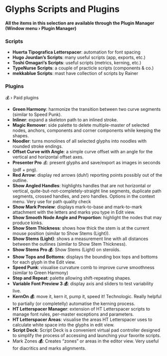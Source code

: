# Glyphs Scripts and Plugins

**All the items in this selection are available through the Plugin Manager (Window menu › Plugin Manager)**

### Scripts

* **Huerta Tipografica Letterspacer**: automation for font spacing
* **Hugo Jourdan’s Scripts**: many useful scripts (app, exports, etc.)
* **Toshi Omagari’s Scripts**: useful scripts (metrics, kerning, etc.)
* **TypeNurse Scripts**: a couple of practicle scripts (components & co.)
* **mekkablue Scripts**: mast have collection of scripts by Rainer

### Plugins

💰 › Paid plugins

* **Green Harmony**: harmonize the transition between two curve segments (similar to Speed Punk).
* **Inliner**: expand a skeleton path to an inlined stroke.
* **Magic Remover**: side palette to delete multiple-master of selected nodes, anchors, components and corner components while keeping the shapes.
* **Noodler**: turns monolines of all selected glyphs into noodles with rounded stroke endings.
* **Offset Curve with Angle**: a simple curve offset with an angle for the vertical and horizontal offset axes.
* **Presenter Pro** 💰: present glyphs and save/export as images in seconds (pdf + png).
* **Red Arrow**: display red arrows (duh!) reporting points possibly out of the outline.
* **Show Angled Handles**: highlights handles that are not horizontal or vertical, quite-but-not-completely-straight line segments, duplicate path segments, crossed handles, and zero handles. Options in the context menu. Very use for path quality check
* **Show Mark Preview**: displays mark-to-base and mark-to-mark attachment with the letters and marks you type in Edit view.
* **Show Smooth Node Angle and Proportion**: highlight the nodes that may produce kinks.
* **Show Stem Thickness**: shows how thick the stem is at the current mouse position (similar to Show Stems (Light)).
* **Show Stems (Light)**: shows a measurement line with all distances between the outlines (similar to Show Stem Thickness).
* **Show Stems Pro 💰**: Show Stems (Light) on steroïds.&#x20;
* **Show Tops and Bottoms**: displays the bounding box tops and bottoms for each glyph in the Edit view.
* **Speed Punk**: visualise curvature comb to improve curve smoothness (similar to Green Harmony)
* **Step and Repeat**: palette allowing shift-repeating shapes.
* **Variable Font Preview 3 💰**: display axis and sliders to test variability live.
* **KernOn 💰**: move it, kern it, pump it, speed it! Technologic. Really helpful to partially (or completelly) automatise the kerning process.
* **HT Letterspacer Manager**: extension of HT Letterspacer scripts to manage font rules, per-master exceptions and parameters.
* **HT Letterspacer Areas**: visualise the areas HT Letterspacer uses to calculate white space into the glyphs in edit view.
* **Script Deck**: Script Deck is a convenient virtual pad controller designed to simplify the process of accessing and launching your favorite scripts.
* Mark Zones **💰**: Creates “zones” or areas in the editor view. Very useful for diacritics and marks alignments.
